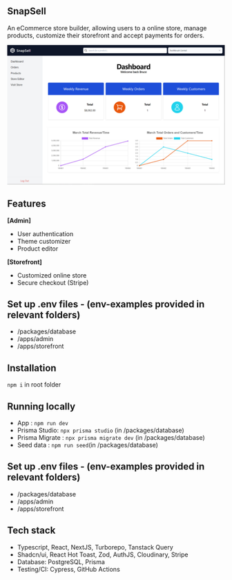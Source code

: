 ## SnapSell

An eCommerce store builder, allowing users to a online store, manage products, customize their storefront and accept payments for orders.

![Dashboard](/screenshots/dashboard.jpg)

## Features
**[Admin]**
- User authentication
- Theme customizer
- Product editor

**[Storefront]**
- Customized online store
- Secure checkout (Stripe)

## Set up .env files - (env-examples provided in relevant folders)

- /packages/database
- /apps/admin
- /apps/storefront

## Installation
`npm i` in root folder

## Running locally
- App : `npm run dev`
- Prisma Studio: `npx prisma studio` (in /packages/database)
- Prisma Migrate : `npx prisma migrate dev` (in /packages/database)
- Seed data : `npm run seed`(in /packages/database)

## Set up .env files - (env-examples provided in relevant folders)
- /packages/database
- /apps/admin
- /apps/storefront

## Tech stack

- Typescript, React, NextJS, Turborepo, Tanstack Query
- Shadcn/ui, React Hot Toast, Zod, AuthJS, Cloudinary, Stripe
- Database: PostgreSQL, Prisma
- Testing/CI: Cypress, GitHub Actions
